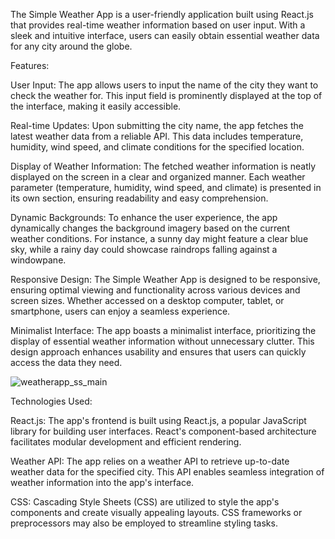 The Simple Weather App is a user-friendly application built using React.js that provides real-time weather information based on user input. With a sleek and intuitive interface, users can easily obtain essential weather data for any city around the globe.

Features:

User Input: The app allows users to input the name of the city they want to check the weather for. This input field is prominently displayed at the top of the interface, making it easily accessible.

Real-time Updates: Upon submitting the city name, the app fetches the latest weather data from a reliable API. This data includes temperature, humidity, wind speed, and climate conditions for the specified location.

Display of Weather Information: The fetched weather information is neatly displayed on the screen in a clear and organized manner. Each weather parameter (temperature, humidity, wind speed, and climate) is presented in its own section, ensuring readability and easy comprehension.

Dynamic Backgrounds: To enhance the user experience, the app dynamically changes the background imagery based on the current weather conditions. For instance, a sunny day might feature a clear blue sky, while a rainy day could showcase raindrops falling against a windowpane.

Responsive Design: The Simple Weather App is designed to be responsive, ensuring optimal viewing and functionality across various devices and screen sizes. Whether accessed on a desktop computer, tablet, or smartphone, users can enjoy a seamless experience.

Minimalist Interface: The app boasts a minimalist interface, prioritizing the display of essential weather information without unnecessary clutter. This design approach enhances usability and ensures that users can quickly access the data they need.


![weatherapp_ss_main](https://github.com/sdn-krishna/Weather-App/assets/148681602/e2342079-1900-446d-a99c-9e148af10a0f)


Technologies Used:

React.js: The app's frontend is built using React.js, a popular JavaScript library for building user interfaces. React's component-based architecture facilitates modular development and efficient rendering.

Weather API: The app relies on a weather API to retrieve up-to-date weather data for the specified city. This API enables seamless integration of weather information into the app's interface.

CSS: Cascading Style Sheets (CSS) are utilized to style the app's components and create visually appealing layouts. CSS frameworks or preprocessors may also be employed to streamline styling tasks.
